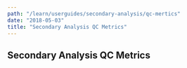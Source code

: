 ```yaml
---
path: "/learn/userguides/secondary-analysis/qc-mertics"
date: "2018-05-03"
title: "Secondary Analysis QC Metrics"
---
```


## Secondary Analysis QC Metrics